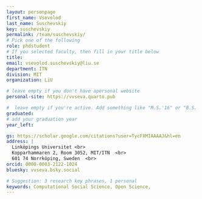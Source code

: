 ```yaml
---
layout: personpage
first_name: Vsevolod
last_name: Suschevskiy
key: suschevskiy
permalink: /team/suschevskiy/
# Pick one of the following
role: phdstudent
# If you selected faculty, then fill in your title below
title: 
email: vsevolod.suschevskiy@liu.se
department: ITN
division: MIT
organization: LiU

# leave empty if you don't have apersonal website
personal-site: https://vvseva.quarto.pub

#  leave empty if you're active. Add something like "M.S.'16" or "B.S.'17" if you got a degree while with the Vis Collective. Add "N" if you left before you got a degree.
graduated:
# add your graduation year
year_left:

gs: https://scholar.google.com/citations?user=TycFXMIAAAAJ&hl=en
address: |
  Linköpings Universitet <br>
  Kopparhammaren 2, Room 3052, MIT/ITN  <br>
  601 74 Norrköping, Sweden  <br>
orcid: 0000-0003-2122-1024
bluesky: vvseva.bsky.social‬

# Suggestion: 3 research key phrases, 1 personal
keywords: Computational Social Science, Open Science, 
---
```

